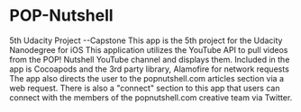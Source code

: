 # POP-Nutshell
5th Udacity Project --Capstone
This app is the 5th project for the Udacity Nanodegree for iOS
This application utilizes the YouTube API to pull videos from the POP! Nutshell YouTube channel and displays them.
Included in the app is Cocoapods and the 3rd party library, Alamofire for network requests
The app also directs the user to the popnutshell.com articles section via a web request. There is also a "connect" section to this app that users can connect with the members of the popnutshell.com creative team via Twitter.